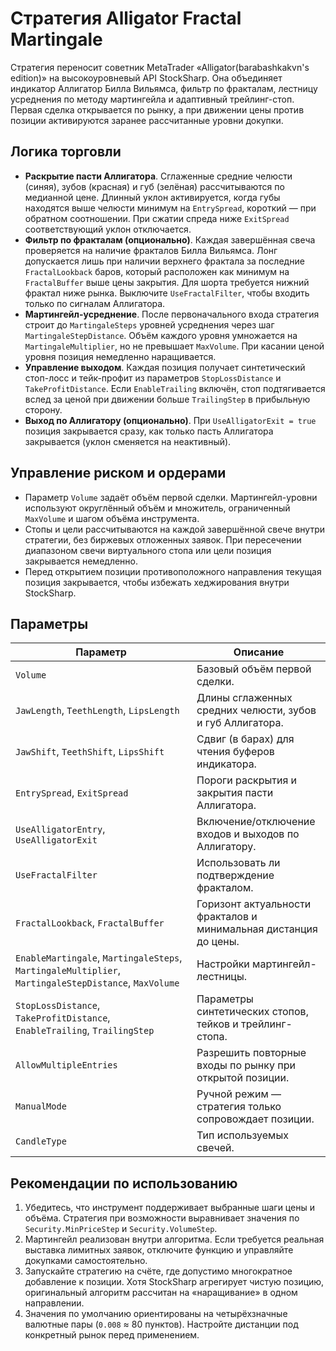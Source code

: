 # Стратегия Alligator Fractal Martingale

Стратегия переносит советник MetaTrader «Alligator(barabashkakvn's edition)» на высокоуровневый API StockSharp. Она объединяет индикатор Аллигатор Билла Вильямса, фильтр по фракталам, лестницу усреднения по методу мартингейла и адаптивный трейлинг-стоп. Первая сделка открывается по рынку, а при движении цены против позиции активируются заранее рассчитанные уровни докупки.

## Логика торговли

- **Раскрытие пасти Аллигатора**. Сглаженные средние челюсти (синяя), зубов (красная) и губ (зелёная) рассчитываются по медианной цене. Длинный уклон активируется, когда губы находятся выше челюсти минимум на `EntrySpread`, короткий — при обратном соотношении. При сжатии спреда ниже `ExitSpread` соответствующий уклон отключается.
- **Фильтр по фракталам (опционально)**. Каждая завершённая свеча проверяется на наличие фракталов Билла Вильямса. Лонг допускается лишь при наличии верхнего фрактала за последние `FractalLookback` баров, который расположен как минимум на `FractalBuffer` выше цены закрытия. Для шорта требуется нижний фрактал ниже рынка. Выключите `UseFractalFilter`, чтобы входить только по сигналам Аллигатора.
- **Мартингейл-усреднение**. После первоначального входа стратегия строит до `MartingaleSteps` уровней усреднения через шаг `MartingaleStepDistance`. Объём каждого уровня умножается на `MartingaleMultiplier`, но не превышает `MaxVolume`. При касании ценой уровня позиция немедленно наращивается.
- **Управление выходом**. Каждая позиция получает синтетический стоп-лосс и тейк-профит из параметров `StopLossDistance` и `TakeProfitDistance`. Если `EnableTrailing` включён, стоп подтягивается вслед за ценой при движении больше `TrailingStep` в прибыльную сторону.
- **Выход по Аллигатору (опционально)**. При `UseAlligatorExit = true` позиция закрывается сразу, как только пасть Аллигатора закрывается (уклон сменяется на неактивный).

## Управление риском и ордерами

- Параметр `Volume` задаёт объём первой сделки. Мартингейл-уровни используют округлённый объём и множитель, ограниченный `MaxVolume` и шагом объёма инструмента.
- Стопы и цели рассчитываются на каждой завершённой свече внутри стратегии, без биржевых отложенных заявок. При пересечении диапазоном свечи виртуального стопа или цели позиция закрывается немедленно.
- Перед открытием позиции противоположного направления текущая позиция закрывается, чтобы избежать хеджирования внутри StockSharp.

## Параметры

| Параметр | Описание |
| --- | --- |
| `Volume` | Базовый объём первой сделки. |
| `JawLength`, `TeethLength`, `LipsLength` | Длины сглаженных средних челюсти, зубов и губ Аллигатора. |
| `JawShift`, `TeethShift`, `LipsShift` | Сдвиг (в барах) для чтения буферов индикатора. |
| `EntrySpread`, `ExitSpread` | Пороги раскрытия и закрытия пасти Аллигатора. |
| `UseAlligatorEntry`, `UseAlligatorExit` | Включение/отключение входов и выходов по Аллигатору. |
| `UseFractalFilter` | Использовать ли подтверждение фракталом. |
| `FractalLookback`, `FractalBuffer` | Горизонт актуальности фракталов и минимальная дистанция до цены. |
| `EnableMartingale`, `MartingaleSteps`, `MartingaleMultiplier`, `MartingaleStepDistance`, `MaxVolume` | Настройки мартингейл-лестницы. |
| `StopLossDistance`, `TakeProfitDistance`, `EnableTrailing`, `TrailingStep` | Параметры синтетических стопов, тейков и трейлинг-стопа. |
| `AllowMultipleEntries` | Разрешить повторные входы по рынку при открытой позиции. |
| `ManualMode` | Ручной режим — стратегия только сопровождает позиции. |
| `CandleType` | Тип используемых свечей. |

## Рекомендации по использованию

1. Убедитесь, что инструмент поддерживает выбранные шаги цены и объёма. Стратегия при возможности выравнивает значения по `Security.MinPriceStep` и `Security.VolumeStep`.
2. Мартингейл реализован внутри алгоритма. Если требуется реальная выставка лимитных заявок, отключите функцию и управляйте докупками самостоятельно.
3. Запускайте стратегию на счёте, где допустимо многократное добавление к позиции. Хотя StockSharp агрегирует чистую позицию, оригинальный алгоритм рассчитан на «наращивание» в одном направлении.
4. Значения по умолчанию ориентированы на четырёхзначные валютные пары (`0.008` ≈ 80 пунктов). Настройте дистанции под конкретный рынок перед применением. 
